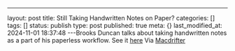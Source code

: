 ---
layout: post
title: Still Taking Handwritten Notes on Paper?
categories: []
tags: []
status: publish
type: post
published: true
meta: {}
last_modified_at: 2024-11-01 18:37:48
---Brooks Duncan talks about taking handwritten notes as a part of his paperless workflow. See it 
[here](http://www.documentsnap.com/evernote-handwritten-notes/#fnref:2) Via 
[Macdrifter](http://Macdrifter.com)
